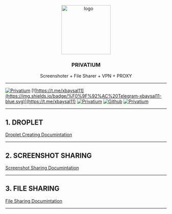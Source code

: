 <p align="center">
    <img src="https://i.postimg.cc/0jXS4kxK/pr.png" alt="logo" width="154" height="154">
</p>

<h3 align="center">PRIVATIUM</h3>

<p align="center">
     Screenshoter + File Sharer + VPN + PROXY
</p>

---

[![Privatium](https://img.shields.io/badge/Privatium-v.1.0.0-00aced.svg)](https://github.com/xbaysal11/privatium)
[![https://t.me/xbaysal11](https://img.shields.io/badge/%F0%9F%92%AC%20Telegram-xbaysal11-blue.svg)](https://t.me/xbaysal11)
[![Privatium](https://img.shields.io/github/license/xbaysal11/privatium)](https://github.com/xbaysal11/privatium)
[![Github](https://img.shields.io/github/followers/xbaysal11?style=social)](https://github.com/xbaysal11)
[![Privatium](https://img.shields.io/github/stars/xbaysal11/privatium?style=social)](https://github.com/xbaysal11/privatium)

---

## 1. DROPLET

[Droplet Creating Documintation](droplet/README.md)

---

## 2. SCREENSHOT SHARING

[Screenshot Sharing Documintation](screenshot/README.md)

---

## 3. FILE SHARING

[File Sharing Documintation](fileshare/README.md)

---
